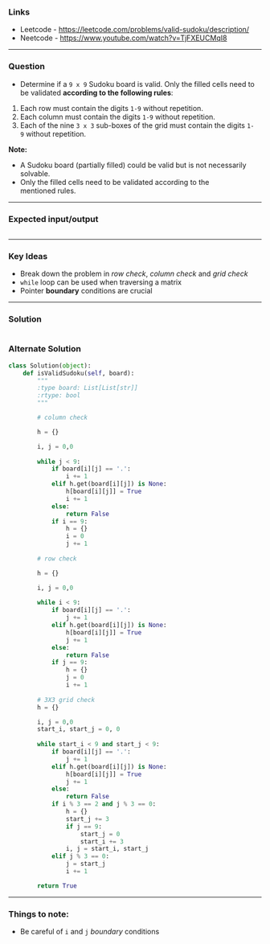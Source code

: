 ### Links
- Leetcode -  <https://leetcode.com/problems/valid-sudoku/description/>
- Neetcode - <https://www.youtube.com/watch?v=TjFXEUCMqI8>
---
### Question
-  Determine if a `9 x 9` Sudoku board is valid. Only the filled cells need to be validated **according to the following rules**:

1.  Each row must contain the digits `1-9` without repetition.
2.  Each column must contain the digits `1-9` without repetition.
3.  Each of the nine `3 x 3` sub-boxes of the grid must contain the digits `1-9` without repetition.

**Note:**

-   A Sudoku board (partially filled) could be valid but is not necessarily solvable.
-   Only the filled cells need to be validated according to the mentioned rules.

---
### Expected input/output
```

```
---
### Key Ideas
- Break down the problem in *row check*, *column check* and *grid check*
-  `while` loop can be used when traversing a matrix
- Pointer **boundary** conditions are crucial
 ---
### Solution
```python

```

### Alternate Solution
```python
class Solution(object):
    def isValidSudoku(self, board):
        """
        :type board: List[List[str]]
        :rtype: bool
        """

        # column check

        h = {}

        i, j = 0,0
    
        while j < 9:
            if board[i][j] == '.':
                i += 1
            elif h.get(board[i][j]) is None:
                h[board[i][j]] = True
                i += 1
            else:
                return False
            if i == 9:
                h = {}
                i = 0
                j += 1
        
        # row check

        h = {}

        i, j = 0,0
    
        while i < 9:
            if board[i][j] == '.':
                j += 1
            elif h.get(board[i][j]) is None:
                h[board[i][j]] = True
                j += 1
            else:
                return False
            if j == 9:
                h = {}
                j = 0
                i += 1
        
        # 3X3 grid check
        h = {}

        i, j = 0,0
        start_i, start_j = 0, 0
    
        while start_i < 9 and start_j < 9:
            if board[i][j] == '.':
                j += 1
            elif h.get(board[i][j]) is None:
                h[board[i][j]] = True
                j += 1
            else:
                return False
            if i % 3 == 2 and j % 3 == 0:
                h = {}
                start_j += 3
                if j == 9:
                    start_j = 0
                    start_i += 3
                i, j = start_i, start_j 
            elif j % 3 == 0:
                j = start_j
                i += 1

        return True
```

---
### Things to note:
- Be careful of `i` and `j` *boundary* conditions